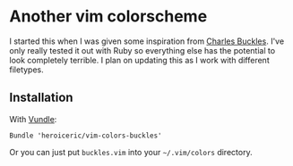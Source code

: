 # Another vim colorscheme

I started this when I was given some inspiration from [Charles
Buckles](http://www.matt-buckley.com/). I've only really tested it out with Ruby
so everything else has the potential to look completely terrible. I plan on
updating this as I work with different filetypes.

## Installation

With [Vundle](https://github.com/gmarik/vundle):

```
Bundle 'heroiceric/vim-colors-buckles'
```

Or you can just put `buckles.vim` into your `~/.vim/colors` directory.
